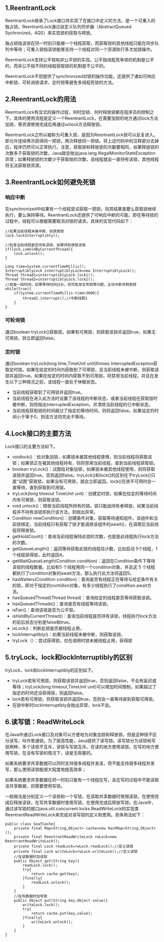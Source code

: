 ## 1.ReentrantLock

ReentrantLock继承了Lock接口并实现了在接口中定义的方法，是一个可重入的独占锁。ReentrantLock通过自定义队列同步器（AbstractQueued Sychronized，AQS）来实现锁的获取与释放。

独占锁指该锁在同一时刻只能被一个线程获取，而获取锁的其他线程只能在同步队列中等待；可重入锁指该锁能够支持一个线程对同一个资源执行多次加锁操作。

ReentrantLock支持公平锁和非公平锁的实现。公平指线程竞争锁的机制是公平的，而非公平指不同的线程获取锁的机制是不公平的。

ReentrantLock不但提供了synchronized对锁的操作功能，还提供了诸如可响应中断锁、可轮询锁请求、定时锁等避免多线程死锁的方法。

## 2.ReentrantLock的用法

ReentrantLock有显式的操作过程，何时加锁、何时释放锁都在程序员的控制之下。具体的使用流程是定义一个ReentrantLock，在需要加锁的地方通过lock方法加锁，等资源使用完成后再通过unlock方法释放锁。

ReentrantLock之所以被称为可重入锁，是因为ReentrantLock锁可以反复进入。即允许连续两次获得同一把锁，两次释放同一把锁。将上述代码中的注释部分去掉后，程序仍然可以正常执行。注意，获取锁和释放锁的次数要相同，如果释放锁的次数多于获取锁的次数，Java就会抛出java.lang.IllegalMonitorStateException异常；如果释放锁的次数少于获取锁的次数，该线程就会一直持有该锁，其他线程将无法获取锁资源。

## 3.ReentrantLock如何避免死锁

### 响应中断

在synchronized中如果有一个线程尝试获取一把锁，则其结果是要么获取锁继续执行，要么保持等待。ReentrantLock还提供了可响应中断的可能，即在等待锁的过程中，线程可以根据需要取消对锁的请求。具体的实现代码如下：

```
//如果当前线程未被中断，则获取锁
lock.lockInterruptibly();

//检查当前线程是否持有该锁，如果持有释放该锁
if(lock.isHeldByCurrentThread){
	lock.unlock();
}

Long time=System.currentTimeMillis();
InterruptiblyLock interruptiblyLock=new InterruptiblyLock();
Thread thread1=interruptiblyLock.lock1();
Thread thread2=interruptiblyLock.lock2();
//自旋一段时间，如果等待时间过长，则可能发生死锁等问题，主动中断并释放锁
while(true){
	if(System.currentTimeMillis-time>3000){
		thread2.interrupt();//中断线程1
	}
}
```

### 可轮询锁

通过boolean tryLock()获取锁。如果有可用锁，则获取该锁并返回true，如果无可用锁，则立即返回false。

### 定时锁

通过boolean tryLock(long time,TimeUnit unit)throws InterruptedException获取定时锁。如果在给定的时间内获取到了可用锁，且当前线程未被中断，则获取该锁并返回true。如果在给定的时间内获取不到可用锁，将禁用当前线程，并且在发生以下三种情况之前，该线程一直处于休眠状态。

- 当前线程获取到了可用锁并返回true。
- 当前线程在进入此方法时设置了该线程的中断状态，或者当前线程在获取锁时被中断，则将抛出InterruptedException，并清除当前线程的已中断状态。
- 当前线程获取锁的时间超过了指定的等待时间，则将返回false。如果设定的时间小于等于0，则该方法将完全不等待。

## 4.Lock接口的主要方法

Lock接口的主要方法如下。

- voidlock()：给对象加锁，如果锁未被其他线程使用，则当前线程将获取该锁；如果锁正在被其他线程持有，则将禁用当前线程，直到当前线程获取锁。
- boolean tryLock()：试图给对象加锁，如果锁未被其他线程使用，则将获取该锁并返回true，否则返回false。tryLock()和lock()的区别在于tryLock()只是“试图”获取锁，如果没有可用锁，就会立即返回。lock()在锁不可用时会一直等待，直到获取到可用锁。
- tryLock(long timeout TimeUnit unit)：创建定时锁，如果在给定的等待时间内有可用锁，则获取该锁。
- void unlock()：释放当前线程所持有的锁。锁只能由持有者释放，如果当前线程并不持有该锁却执行该方法，则抛出异常。
- Condition newCondition()：创建条件对象，获取等待通知组件。该组件和当前锁绑定，当前线程只有获取了锁才能调用该组件的await()，在调用后当前线程将释放锁。
- getHoldCount()：查询当前线程保持此锁的次数，也就是此线程执行lock方法的次数。
- getQueueLength()：返回等待获取此锁的线程估计数，比如启动 5个线程，1 个线程获得锁，此时返回4。
- getWaitQueueLength(Condition condition)：返回在Condition条件下等待该锁的线程数量。比如有5 个线程用同一个condition对象，并且这 5 个线程都执行了condition对象的await方法，那么执行此方法将返回5。
- hasWaiters(Condition condition)：查询是否有线程正在等待与给定条件有关的锁，即对于指定的contidion对象，有多少线程执行了condition.await方法。
- hasQueuedThread(Thread thread)：查询给定的线程是否等待获取该锁。
- hasQueuedThreads()：查询是否有线程等待该锁。
- isFair()：查询该锁是否为公平锁。
- isHeldByCurrentThread()：查询当前线程是否持有该锁，线程执行lock方法的前后状态分别是false和true。
- isLock()：判断此锁是否被线程占用。
- lockInterruptibly()：如果当前线程未被中断，则获取该锁。
- tryLock（）：尝试获得锁，仅在调用时锁未被线程占用，获得锁

## 5.tryLock、lock和lockInterruptibly的区别

tryLock、lock和lockInterruptibly的区别如下。

- tryLock若有可用锁，则获取该锁并返回true，否则返回false，不会有延迟或等待；tryLock(long timeout,TimeUnit unit)可以增加时间限制，如果超过了指定的时间还没获得锁，则返回false。
- lock若有可用锁，则获取该锁并返回true，否则会一直等待直到获取可用锁。
- 在锁中断时lockInterruptibly会抛出异常，lock不会。

## 6.读写锁：ReadWriteLock

在Java中通过Lock接口及对象可以方便地为对象加锁和释放锁，但是这种锁不区分读写，叫作普通锁。为了提高性能，Java提供了读写锁。读写锁分为读锁和写锁两种，多个读锁不互斥，读锁与写锁互斥。在读的地方使用读锁，在写的地方使用写锁，在没有写锁的情况下，读是无阻塞的。

如果系统要求共享数据可以同时支持很多线程并发读，但不能支持很多线程并发写，那么使用读锁能很大程度地提高效率；

如果系统要求共享数据在同一时刻只能有一个线程在写，且在写的过程中不能读取该共享数据，则需要使用写锁。

一般做法是分别定义一个读锁和一个写锁，在读取共享数据时使用读锁，在使用完成后释放读锁，在写共享数据时使用写锁，在使用完成后释放写锁。在Java中，通过读写锁的接口java.util.concurrent.locks.ReadWriteLock的实现类ReentrantReadWriteLock来完成对读写锁的定义和使用。具体用法如下：

```
public class SeafCache{
	private final Map<String,Object> cache=new HashMap<String,Object>();
	private final ReentrantReadWriteLock rwLock=new ReentrantReadWriteLock();
	private final Lock readLock=rwLock.readLock();//定义读锁
	private final Lock writeLock=rwLock.writeLock();//定义读锁
	//在读数据时加读锁
	public Object get(String key){
		readLock.lock();
		try{
			return cache.get(key);
		}finally{
			readLock.unlock();
		}
	}
	//在写数据时加写锁
	public Object put(String key,Object value){
		writeLock.lock();
		try{
			return cache.put(key,value);
		}finally{
			writeLock.unlock();
		}
	}
}
```

